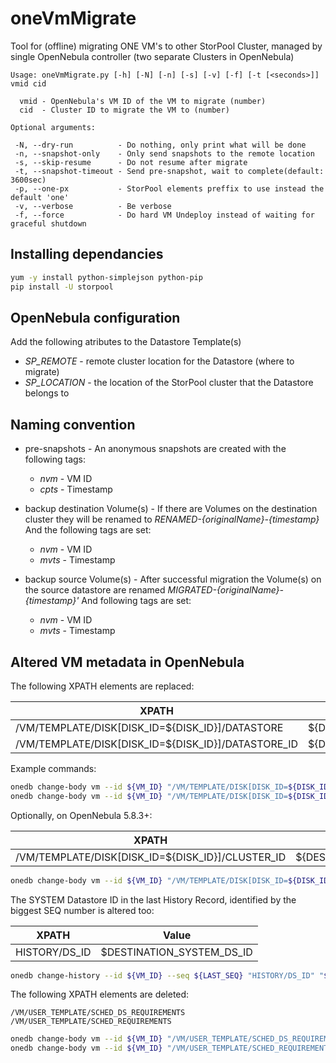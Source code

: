 oneVmMigrate
===============================================================================

Tool for (offline) migrating ONE VM's to other StorPool Cluster, managed by single OpenNebula controller (two separate Clusters in OpenNebula)

```
Usage: oneVmMigrate.py [-h] [-N] [-n] [-s] [-v] [-f] [-t [<seconds>]] vmid cid

  vmid - OpenNebula's VM ID of the VM to migrate (number)
  cid  - Cluster ID to migrate the VM to (number)

Optional arguments:

 -N, --dry-run          - Do nothing, only print what will be done
 -n, --snapshot-only    - Only send snapshots to the remote location
 -s, --skip-resume      - Do not resume after migrate
 -t, --snapshot-timeout - Send pre-snapshot, wait to complete(default: 3600sec)
 -p, --one-px           - StorPool elements preffix to use instead the default 'one'
 -v, --verbose          - Be verbose
 -f, --force            - Do hard VM Undeploy instead of waiting for graceful shutdown
```

Installing dependancies
-------------------------------------------------------------------------------

```bash
yum -y install python-simplejson python-pip
pip install -U storpool
```

OpenNebula configuration
-------------------------------------------------------------------------------

Add the following atributes to the Datastore Template(s)

  * _SP_REMOTE_     - remote cluster location for the Datastore (where to migrate)
  * _SP_LOCATION_   - the location of the StorPool cluster that the Datastore belongs to


Naming convention
-------------------------------------------------------------------------------

* pre-snapshots - An anonymous snapshots are created with the following tags:
     
    * _nvm_    - VM ID
    * _cpts_   - Timestamp

* backup destination Volume(s) - If there are Volumes on the destination cluster they will be renamed to _RENAMED-{originalName}-{timestamp}_
And the following tags are set:

    * _nvm_    - VM ID
    * _mvts_   - Timestamp

* backup source Volume(s) - After successful migration the Volume(s) on the source datastore are renamed _MIGRATED-{originalName}-{timestamp}'_
And following tags are set:

    * _nvm_    - VM ID
    * _mvts_   - Timestamp


Altered VM metadata in OpenNebula
-------------------------------------------------------------------------------

The following XPATH elements are replaced:

XPATH | Value
-------------------------------------------------- | --------------------------------
/VM/TEMPLATE/DISK[DISK_ID=${DISK_ID}]/DATASTORE | ${DESTINATION_DATASTORE_NAME}
/VM/TEMPLATE/DISK[DISK_ID=${DISK_ID}]/DATASTORE_ID | ${DESTINATION_DATASTORE_ID}

Example commands:
```bash
onedb change-body vm --id ${VM_ID} "/VM/TEMPLATE/DISK[DISK_ID=${DISK_ID}]/DATASTORE" "$DS_NAME"
onedb change-body vm --id ${VM_ID} "/VM/TEMPLATE/DISK[DISK_ID=${DISK_ID}]/DATASTORE_ID" "$DS_ID"
```

Optionally, on OpenNebula 5.8.3+:

XPATH | Value
-------------------------------------------------- | --------------------------------
/VM/TEMPLATE/DISK[DISK_ID=${DISK_ID}]/CLUSTER_ID | ${DESTINATION_CLUSTER_ID}

```bash
onedb change-body vm --id ${VM_ID} "/VM/TEMPLATE/DISK[DISK_ID=${DISK_ID}]/CLUSTER_ID" "$CLUSTER_ID"
```

The SYSTEM Datastore ID in the last History Record, identified by the biggest SEQ number is altered too:

XPATH | Value
-------------------------------------------------- | --------------------------------
HISTORY/DS_ID | $DESTINATION_SYSTEM_DS_ID

```bash
onedb change-history --id ${VM_ID} --seq ${LAST_SEQ} "HISTORY/DS_ID" "${DESTINATION_SYSTEM_DS_ID}"
```

The following XPATH elements are deleted:

```
/VM/USER_TEMPLATE/SCHED_DS_REQUIREMENTS
/VM/USER_TEMPLATE/SCHED_REQUIREMENTS
```

```bash
onedb change-body vm --id ${VM_ID} "/VM/USER_TEMPLATE/SCHED_DS_REQUIREMENTS" --delete
onedb change-body vm --id ${VM_ID} "/VM/USER_TEMPLATE/SCHED_REQUIREMENTS" --delete
```

